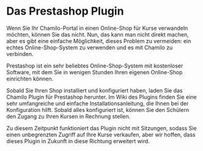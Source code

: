 
# Das Prestashop Plugin

Wenn Sie Ihr Chamilo-Portal in einen Online-Shop für Kurse verwandeln möchten, können Sie das nicht. Nun, das kann man nicht direkt machen, aber es gibt eine einfache Möglichkeit, dieses Problem zu vermeiden: ein echtes Online-Shop-System zu verwenden und es mit Chamilo zu verbinden.

Prestashop ist ein sehr beliebtes Online-Shop-System mit kostenloser Software, mit dem Sie in wenigen Stunden Ihren eigenen Online-Shop einrichten können.

Sobald Sie Ihren Shop installiert und konfiguriert haben, laden Sie das Chamilo Plugin für Prestashop herunter. Im Wiki des Plugins finden Sie eine sehr umfangreiche und einfache Installationsanleitung, die Ihnen bei der Konfiguration hilft. Sobald alles konfiguriert ist, können Sie den Schülern den Zugang zu Ihren Kursen in Rechnung stellen.

Zu diesem Zeitpunkt funktioniert das Plugin nicht mit Sitzungen, sodass Sie einen unbegrenzten Zugriff auf Ihre Kurse verkaufen, aber wir hoffen, dass dieses Plugin in Zukunft in diese Richtung erweitert wird.